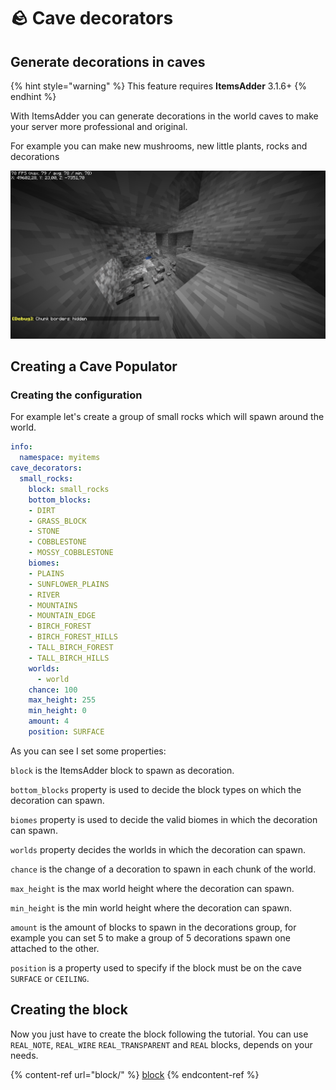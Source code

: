 # 🪨 Cave decorators

## Generate decorations in caves

{% hint style="warning" %}
This feature requires **ItemsAdder** 3.1.6+
{% endhint %}

With ItemsAdder you can generate decorations in the world caves to make your server more professional and original.

For example you can make new mushrooms, new little plants, rocks and decorations

![](<../../.gitbook/assets/image (107).png>)

## Creating a Cave Populator

### Creating the configuration

For example let's create a group of small rocks which will spawn around the world.

```yaml
info:
  namespace: myitems
cave_decorators:
  small_rocks:
    block: small_rocks
    bottom_blocks:
    - DIRT
    - GRASS_BLOCK
    - STONE
    - COBBLESTONE
    - MOSSY_COBBLESTONE
    biomes:
    - PLAINS
    - SUNFLOWER_PLAINS
    - RIVER
    - MOUNTAINS
    - MOUNTAIN_EDGE
    - BIRCH_FOREST
    - BIRCH_FOREST_HILLS
    - TALL_BIRCH_FOREST
    - TALL_BIRCH_HILLS
    worlds:
      - world
    chance: 100
    max_height: 255 
    min_height: 0
    amount: 4
    position: SURFACE
```

As you can see I set some properties:

`block` is the ItemsAdder block to spawn as decoration.

`bottom_blocks` property is used to decide the block types on which the decoration can spawn.

`biomes` property is used to decide the valid biomes in which the decoration can spawn.

`worlds` property decides the worlds in which the decoration can spawn.

`chance` is the change of a decoration to spawn in each chunk of the world.

`max_height` is the max world height where the decoration can spawn.

`min_height` is the min world height where the decoration can spawn.

`amount` is the amount of blocks to spawn in the decorations group, for example you can set 5 to make a group of 5 decorations spawn one attached to the other.

`position` is a property used to specify if the block must be on the cave `SURFACE` or `CEILING`.

## Creating the block

Now you just have to create the block following the tutorial. You can use `REAL_NOTE`, `REAL_WIRE` `REAL_TRANSPARENT` and `REAL` blocks, depends on your needs.

{% content-ref url="block/" %}
[block](block/)
{% endcontent-ref %}
